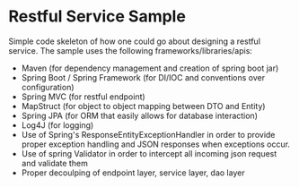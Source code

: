 # Restful Service Sample

Simple code skeleton of how one could go about designing a restful service.
The sample uses the following frameworks/libraries/apis:

* Maven (for dependency management and creation of spring boot jar)
* Spring Boot / Spring Framework (for DI/IOC and conventions over configuration)
* Spring MVC (for restful endpoint)
* MapStruct (for object to object mapping between DTO and Entity)
* Spring JPA (for ORM that easily allows for database interaction)
* Log4J (for logging)
* Use of Spring's ResponseEntityExceptionHandler in order to provide proper exception handling and JSON responses when exceptions occur.
* Use of spring Validator in order to intercept all incoming json request and validate them
* Proper decoulping of endpoint layer, service layer, dao layer
